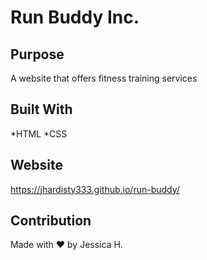# Run Buddy Inc.

## Purpose
A website that offers fitness training services

## Built With
*HTML
*CSS

## Website
https://jhardisty333.github.io/run-buddy/

## Contribution
Made with ❤️ by Jessica H. 
